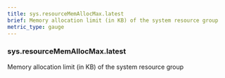 ```yaml
---
title: sys.resourceMemAllocMax.latest
brief: Memory allocation limit (in KB) of the system resource group
metric_type: gauge
---
```

### sys.resourceMemAllocMax.latest

Memory allocation limit (in KB) of the system resource group